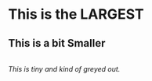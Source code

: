 # <h1> This is the LARGEST

## <h2> This is a bit Smaller


###### <h6> This is tiny and kind of greyed out. 




